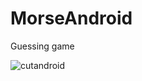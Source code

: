 # MorseAndroid
Guessing game

![cutandroid](https://user-images.githubusercontent.com/16031940/36944857-81d326b8-1fa4-11e8-8f73-09487b22b03c.png)
